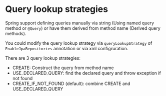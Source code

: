 # Query lookup strategies

Spring support defining queries manually via string (Using named query method or `@Query`) or have them derived from method name (Derived query methods).

You could modify the query lookup strategy via `queryLookupStrategy` of `EnableJpaRepositories` annotation or via xml configruration.

There are 3 query lookup strategies:

- CREATE: Construct the query from method name
- USE_DECLARED_QUERY: find the declared query and throw exception if not found
- CREATE_IF_NOT_FOUND (default): combine CREATE and USE_DECLARED_QUERY 
